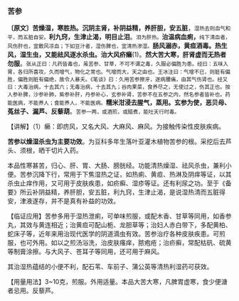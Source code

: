 ### 苦参

**〔原文〕苦燥湿，寒胜热。沉阴主肾，补阴益精，养肝胆，安五脏**，<small>湿热去则血气和平，而五脏自安。</small>**利九窍，生津止渴，明目止泪**。<small>泪为肝热。</small>**治温病血痢，**<small>纯下清血者，风伤肝也，宜散风凉血；下如豆汁者，湿伤脾也，宜清热渗湿。</small>**肠风溺赤，黄疸酒毒。热生风，湿生虫，又能祛风逐水杀虫。治大风疥癞**(1)。**然大苦大寒，肝肾虚而无热者勿服**。<small>张从正曰：凡药皆毒也，虽苦参、甘草，不可不谓之毒，久服必偏胜为患。经曰：五味入胃，各归所喜攻，久而增气，物化之常也。气增而大，天之由也。王冰注曰：气增不已，则脏有偏胜，偏胜则脏有偏绝，故令人暴夭。《笔谈》曰：久用苦参擦牙，遂病腰痛，由其气伤肾也。经又曰：大毒治病，十去其六；无毒治病，十去其九；谷肉果菜，食养尽之，无使过之，伤其正也。按人参补脾，沙参补肺，紫参补肝，丹参补心，玄参补肾，苦参不在五参之内，然名参者皆补也。药能医病，不能养人；食能养人，不能医病。</small>**糯米泔浸去腥气，蒸用。玄参为使，恶贝母、菟丝子、漏芦、反藜葫**。<small>苦参一两，或酒煎，或醋煮，能吐天行时毒。</small>

【讲解】（1）癞：即疠风，又名大风、大麻风、麻风。为接触传染性皮肤疾病。

**苦参以燥湿杀虫为主要功效**。为豆科多年生落叶亚灌木植物苦参的根。采挖后去芦头、须根，晒干切片入药。

本品性寒甚苦，归心、肝、胃、大肠、膀胱经。功能清热燥湿、祛风杀虫，兼利小便。苦参沉降下行，常用于下焦湿热之证，如热痢、黄疸、热淋及阴痒等证，以其杀虫止痒作用，又可用于皮肤疾患，如疥癣、湿疹等证。还有利尿之功。至于《备要》所云补阴益精，养肝胆，安五脏，利九窍，生津止渴，是说湿热清而五脏得安，津液遂存，并不是真有补益的功效。

【临证应用】苦参多用于湿热泄痢，可单味煎服，或配木香、甘草等同用，如香参丸，其效与黄连相近；治黄疸可配山栀、龙胆草等；治妇人赤白带下，多配黄柏、蛇床子等，近年来用治现代医学的阴道滴虫有效。苦参治疗各种皮肤疾患。可煎服，也可外用。如以之煎汤浴洗，治皮肤瘙痒，脓疱疮；治疥癣，常配枯矾、硫黄等制膏涂擦。与大风子、苍耳子等同用，还可用于麻风。

其治湿热蕴结的小便不利，配石苇、车前子、蒲公英等清热利湿药可获效。

【用量用法】3~10克，煎服。外用适量。本品大苦大寒，凡脾胃虚寒，食少便溏者忌用。反藜芦。
